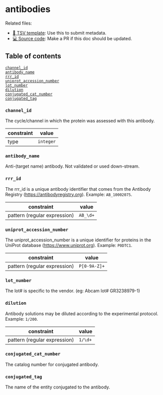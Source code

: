 # antibodies

Related files:

- [📝 TSV template](https://raw.githubusercontent.com/hubmapconsortium/ingest-validation-tools/master/docs/antibodies/antibodies-metadata.tsv): Use this to submit metadata.
- [💻 Source code](https://github.com/hubmapconsortium/ingest-validation-tools/edit/master/src/ingest_validation_tools/table-schemas/antibodies.yaml): Make a PR if this doc should be updated.

## Table of contents
[`channel_id`](#channel_id)<br>
[`antibody_name`](#antibody_name)<br>
[`rrr_id`](#rrr_id)<br>
[`uniprot_accession_number`](#uniprot_accession_number)<br>
[`lot_number`](#lot_number)<br>
[`dilution`](#dilution)<br>
[`conjugated_cat_number`](#conjugated_cat_number)<br>
[`conjugated_tag`](#conjugated_tag)<br></details>

### `channel_id`
The cycle/channel in which the protein was assessed with this antibody.

| constraint | value |
| --- | --- |
| type | `integer` |

### `antibody_name`
Anti-(target name) antibody. Not validated or used down-stream.



### `rrr_id`
The rrr_id is a unique antibody identifier that comes from the Antibody Registry (https://antibodyregistry.org). Example: `AB_10002075`.

| constraint | value |
| --- | --- |
| pattern (regular expression) | `AB_\d+` |

### `uniprot_accession_number`
The uniprot_accession_number is a unique identifier for proteins in the UniProt database (https://www.uniprot.org). Example: `P0DTC1`.

| constraint | value |
| --- | --- |
| pattern (regular expression) | `P[0-9A-Z]+` |

### `lot_number`
The lot# is specific to the vendor. (eg: Abcam lot# GR3238979-1)



### `dilution`
Antibody solutions may be diluted according to the experimental protocol. Example: `1/200`.

| constraint | value |
| --- | --- |
| pattern (regular expression) | `1/\d+` |

### `conjugated_cat_number`
The catalog number for conjugated antibody.



### `conjugated_tag`
The name of the entity conjugated to the antibody.


